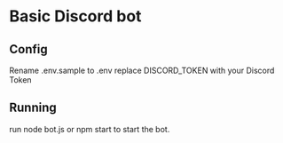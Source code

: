 # Basic Discord bot

## Config
Rename .env.sample to .env
replace DISCORD_TOKEN with your Discord Token

## Running

run node bot.js or npm start to start the bot.
